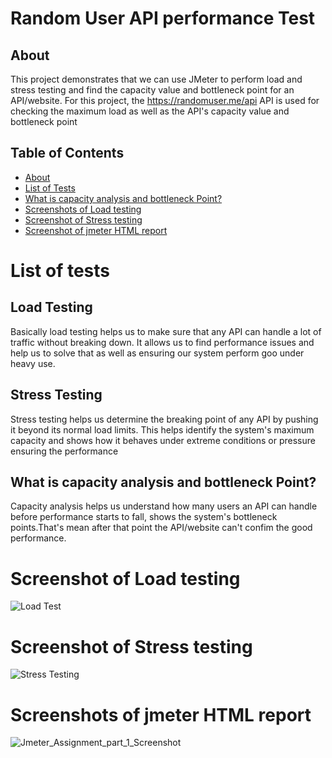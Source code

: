 # Random User API performance Test

## About 
This project demonstrates that we can use JMeter to perform load and stress testing and find the capacity value and bottleneck point for an API/website. 
For this project, the https://randomuser.me/api API is used for checking the maximum load as well as the API's capacity value and bottleneck point


## Table of Contents

- [About](#about)
- [List of Tests](#List-of-Tests)
- [What is capacity analysis and bottleneck Point?](#what-is-capacity-analysis-and-bottleneck-point?)
- [Screenshots of Load testing](#screenshot-of-load-testing)
- [Screenshot of Stress testing](#screenshot-of-stress-testing)
- [Screenshot of jmeter HTML report](#screenshots-of-jmeter-html-report)


# List of tests
## Load Testing
Basically load testing helps us to make sure that any API can handle a lot of traffic without breaking down. It allows us to find performance issues and help us to solve that
as well as ensuring our system perform goo under heavy use.

## Stress Testing
Stress testing helps us determine the breaking point of any API by pushing it beyond its normal load limits. This helps identify the system's maximum capacity and shows how it behaves under extreme conditions or 
pressure ensuring the performance

## What is capacity analysis and bottleneck Point?
Capacity analysis helps us understand how many users an API can handle before performance starts to fall, shows the system's bottleneck points.That's mean after that point the API/website can't
confim the good performance.

# Screenshot of Load testing

![Load Test](https://github.com/ra-hul/Random-User-API-Performance-Test/assets/65038922/ae5bda8e-b67b-49ae-9931-1c60b52f5381)

# Screenshot of Stress testing

![Stress Testing](https://github.com/ra-hul/Random-User-API-Performance-Test/assets/65038922/aa056a92-33f0-4b8b-82d6-2f477b8ebcdf)


# Screenshots of jmeter HTML report

![Jmeter_Assignment_part_1_Screenshot](https://github.com/ra-hul/Random-User-API-Performance-Test/assets/65038922/aa9392af-00c6-42cd-929a-a2b151e963dd)



